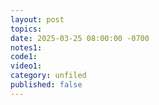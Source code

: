 ```yaml
---
layout: post
topics: 
date: 2025-03-25 08:00:00 -0700
notes1: 
code1: 
video1: 
category: unfiled
published: false
---
```

